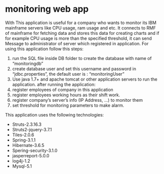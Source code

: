 # monitoring web app
With This application is useful for a company who wants to monitor its IBM mainframe servers like CPU usage, ram usage and etc. It connects to RMF of mainframe for fetching data and stores this data for creating charts and if for example CPU usage is more than the specified threshold, it can send Message to administrator of server which registered in application.
For using this application follow this steps:
1)	run the SQL file inside DB folder to create the database with name of “monitoringdb”
2)	create database user and set this username and password in “jdbc.properties”, the default user is : “monitoringUser”
3)	Use java 1.7+ and apache tomcat or other application servers to run the application.
after running the application:
4)	 register employees of company in this application
5)	 register employees working hours as their shift work.
6)	register company’s server’s info (IP Address, ...) to monitor them
7)	set threshold for monitoring parameters to make alarm.


This application uses the following technologies:
- Struts-2.3.16.3
- Struts2-jquery-3.7.1
- Tiles-2.0.6
- Spring-3.1.1
- Hibernate-3.6.5
- Spering-security-3.1.0
- jasperreport-5.0.0
- log4j-1.2
- Mysql-5.1


